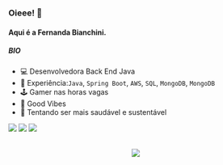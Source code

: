 <!--
**fernandamoreno18/fernandamoreno18** is a ✨ _special_ ✨ repository because its `README.md` (this file) appears on your GitHub profile.

Here are some ideas to get you started:

- 🔭 I’m currently working on ...
- 🌱 I’m currently learning ...
- 👯 I’m looking to collaborate on ...
- 🤔 I’m looking for help with ...
- 💬 Ask me about ...
- 📫 How to reach me: ...
- 😄 Pronouns: ...
- ⚡ Fun fact: ...
-->

### Oieee! 👋
#### Aqui é a Fernanda Bianchini.

##### BIO

- 💻 Desenvolvedora Back End Java
- 📲 Experiência:`Java`, `Spring Boot`, `AWS`, `SQL`, `MongoDB`, `MongoDB`
- 🕹️ Gamer nas horas vagas
- 🍃 Good Vibes
- 🌱 Tentando ser mais saudável e sustentável

<div> 
  <a href="https://instagram.com/fer__moreno" target="_blank"><img src="https://img.shields.io/badge/-Instagram-%23E4405F?style=for-the-badge&logo=instagram&logoColor=white" target="_blank"></a>
  <a href = "mailto:fernanda.bianchini18@gmail.com"><img src="https://img.shields.io/badge/-Gmail-%23333?style=for-the-badge&logo=gmail&logoColor=white" target="_blank"></a>
  <a href="https://www.linkedin.com/in/fernanda-moreno-bianchini/" target="_blank"><img src="https://img.shields.io/badge/-LinkedIn-%230077B5?style=for-the-badge&logo=linkedin&logoColor=white" target="_blank"></a> 
</a>  
</div>  
</br>  
<p align="center">   <img alingn="center" src="https://profile-counter.glitch.me/fernandamoreno18/count.svg" /></p>

